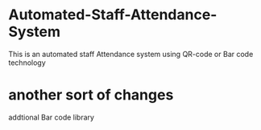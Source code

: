 # Automated-Staff-Attendance-System
This is an automated staff Attendance system using QR-code or Bar code technology 

# another sort of changes
addtional Bar code library